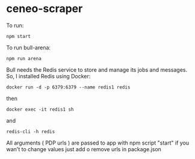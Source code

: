 # ceneo-scraper

To run:

```
npm start
```

To run bull-arena:

```
npm run arena
```

Bull needs the Redis service to store and manage its jobs and messages. So, I installed Redis using Docker:

```
docker run -d -p 6379:6379 --name redis1 redis
```

then

```
docker exec -it redis1 sh
```

and

```
redis-cli -h redis
```

All arguments ( PDP urls ) are passed to app with npm script "start" if you wan't to change values just add o remove urls in package.json
